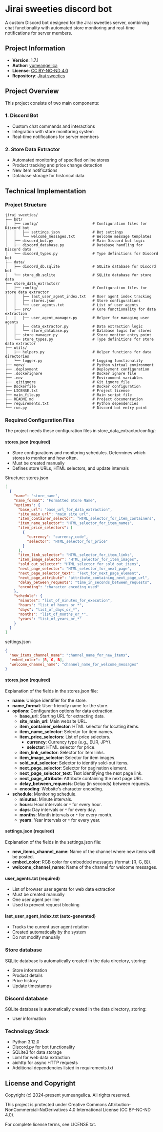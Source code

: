 # Jirai sweeties discord bot

A custom Discord bot designed for the Jirai sweeties server, combining chat functionality with automated store monitoring and real-time notifications for server members.

## Project Information

- **Version**: 1.7.1
- **Author**: [yumeangelica](https://github.com/yumeangelica)
- **License**: [CC BY-NC-ND 4.0](LICENSE.txt)
- **Repository**: [Jirai sweeties](https://github.com/yumeangelica/jirai_sweeties)

## Project Overview

This project consists of two main components:

### 1. Discord Bot

- Custom chat commands and interactions
- Integration with store monitoring system
- Real-time notifications for server members

### 2. Store Data Extractor

- Automated monitoring of specified online stores
- Product tracking and price change detection
- New item notifications
- Database storage for historical data

## Technical Implementation

### Project Structure

```
jirai_sweeties/
├── bot/
│   ├── config/                         # Configuration files for Discord bot
│   │   ├── settings.json               # Bot settings
│   │   └── welcome_messages.txt        # Welcome message templates
│   ├── discord_bot.py                  # Main Discord bot logic
│   ├── discord_database.py             # Database handling for Discord data
│   └── discord_types.py                # Type definitions for Discord bot
├── data/
│   ├── discord_db.sqlite               # SQLite database for Discord bot
│   └── store_db.sqlite                 # SQLite database for store data
├── store_data_extractor/
│   ├── config/                         # Configuration files for store data extractor
│   │   ├── last_user_agent_index.txt   # User agent index tracking
│   │   ├── stores.json                 # Store configurations
│   │   └── user_agents.txt             # List of user agents
│   ├── src/                            # Core functionality for data extraction
│   │   ├── user_agent_manager.py       # Helper for managing user agents
│   │   ├── data_extractor.py           # Data extraction logic
│   │   └── store_database.py           # Database logic for stores
│   ├── store_manager.py                # Store monitor entry point
│   └── store_types.py                  # Type definitions for store data extractor
├── utils/
│   ├── helpers.py                      # Helper functions for data directories
│   └── logger.py                       # Logging functionality
├── venv/                               # Python virtual environment
├── .deployment                         # Deployment configuration
├── .dockerignore                       # Docker ignore file
├── .env                                # Environment variables
├── .gitignore                          # Git ignore file
├── Dockerfile                          # Docker configuration
├── LICENSE.txt                         # Project license
├── main_file.py                        # Main script file
├── README.md                           # Project documentation
├── requirements.txt                    # Python dependencies
└── run.py                              # Discord bot entry point
```

### Required Configuration Files

The project needs these configuration files in store_data_extractor/config/:

#### stores.json (required)

- Store configurations and monitoring schedules. Determines which stores to monitor and how often.
- Must be created manually
- Defines store URLs, HTML selectors, and update intervals

Structure:
stores.json

```json
[
  {
    "name": "store_name",
    "name_format": "Formatted Store Name",
    "options": {
      "base_url": "base_url_for_data_extraction",
      "site_main_url": "main_site_url",
      "item_container_selector": "HTML_selector_for_item_containers",
      "item_name_selector": "HTML_selector_for_item_names",
      "item_price_selectors": [
        {
          "currency": "currency_code",
          "selector": "HTML_selector_for_price"
        }
      ],
      "item_link_selector": "HTML_selector_for_item_links",
      "item_image_selector": "HTML_selector_for_item_images",
      "sold_out_selector": "HTML_selector_for_sold_out_items",
      "next_page_selector": "HTML_selector_for_next_page",
      "next_page_selector_text": "Text_for_next_page_element",
      "next_page_attribute": "attribute_containing_next_page_url",
      "delay_between_requests": "time_in_seconds_between_requests",
      "encoding": "character_encoding_used"
    },
    "schedule": {
      "minutes": "list_of_minutes_for_execution",
      "hours": "list_of_hours_or_*",
      "days": "list_of_days_or_*",
      "months": "list_of_months_or_*",
      "years": "list_of_years_or_*"
    }
  }
]
```

settings.json

```json
{
  "new_items_channel_name": "channel_name_for_new_items",
  "embed_color": [R, G, B],
  "welcome_channel_name": "channel_name_for_welcome_messages"
}
```

#### stores.json (required)
Explanation of the fields in the stores.json file:
- **name**: Unique identifier for the store.
- **name_format**: User-friendly name for the store.
- **options**: Configuration options for data extraction.
  - **base_url**: Starting URL for extracting data.
  - **site_main_url**: Main website URL.
  - **item_container_selector**: HTML selector for locating items.
  - **item_name_selector**: Selector for item names.
  - **item_price_selectors**: List of price selectors.
    - **currency**: Currency type (e.g., EUR, JPY).
    - **selector**: HTML selector for price.
  - **item_link_selector**: Selector for item links.
  - **item_image_selector**: Selector for item images.
  - **sold_out_selector**: Selector to identify sold-out items.
  - **next_page_selector**: Selector for pagination element.
  - **next_page_selector_text**: Text identifying the next page link.
  - **next_page_attribute**: Attribute containing the next page URL.
  - **delay_between_requests**: Delay (in seconds) between requests.
  - **encoding**: Website's character encoding.
- **schedule**: Monitoring schedule.
  - **minutes**: Minute intervals.
  - **hours**: Hour intervals or `*` for every hour.
  - **days**: Day intervals or `*` for every day.
  - **months**: Month intervals or `*` for every month.
  - **years**: Year intervals or `*` for every year.

#### settings.json (required)
Explanation of the fields in the settings.json file:
- **new_items_channel_name**: Name of the channel where new items will be posted.
- **embed_color**: RGB color for embedded messages (format: [R, G, B]).
- **welcome_channel_name**: Name of the channel for welcome messages.

#### user_agents.txt (required)

- List of browser user agents for web data extraction
- Must be created manually
- One user agent per line
- Used to prevent request blocking

#### last_user_agent_index.txt (auto-generated)

- Tracks the current user agent rotation
- Created automatically by the system
- Do not modify manually

### Store database

SQLite database is automatically created in the data directory, storing:

- Store information
- Product details
- Price history
- Update timestamps

### Discord database

SQLite database is automatically created in the data directory, storing:

- User information

### Technology Stack

- Python 3.12.0
- Discord.py for bot functionality
- SQLite3 for data storage
- Lxml for web data extraction
- aiohttp for async HTTP requests
- Additional dependencies listed in requirements.txt

## License and Copyright

Copyright (c) 2024-present yumeangelica. All rights reserved.

This project is protected under Creative Commons Attribution-NonCommercial-NoDerivatives 4.0 International License (CC BY-NC-ND 4.0).

For complete license terms, see LICENSE.txt.
